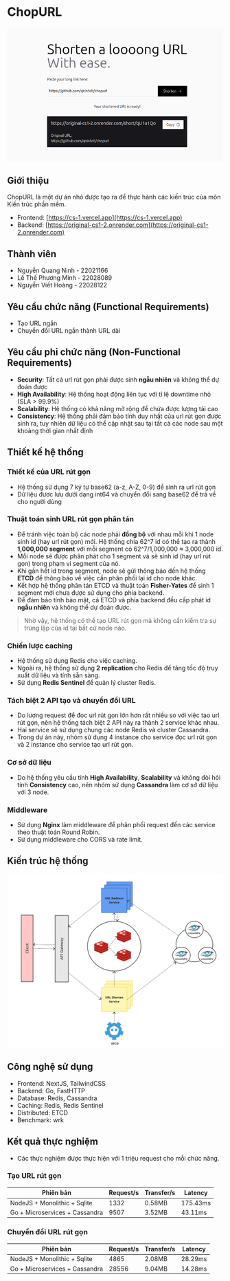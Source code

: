 # ChopURL

![ChopURL](./docs/preview.png)

## Giới thiệu

ChopURL là một dự án nhỏ được tạo ra để thực hành các kiến trúc của môn Kiến trúc phần mềm.

- Frontend: [https://cs-1.vercel.app](https://cs-1.vercel.app)
- Backend: [https://original-cs1-2.onrender.com](https://original-cs1-2.onrender.com)

## Thành viên
- Nguyễn Quang Ninh - 22021166
- Lê Thế Phương Minh - 22028089
- Nguyễn Viết Hoàng - 22028122

## Yêu cầu chức năng (Functional Requirements)

- Tạo URL ngắn
- Chuyển đổi URL ngắn thành URL dài

## Yêu cầu phi chức năng (Non-Functional Requirements)

- **Security**: Tất cả url rút gọn phải được sinh **ngẫu nhiên** và không thể dự đoán được
- **High Availability**: Hệ thống hoạt động liên tục với tỉ lệ downtime nhỏ (SLA > 99.9%)
- **Scalability**: Hệ thống có khả năng mở rộng để chứa được lượng tải cao
- **Consistency**: Hệ thống phải đảm bảo tính duy nhất của url rút gọn được sinh ra, tuy nhiên dữ liệu có thể cập nhật sau tại tất cả các node sau một khoảng thời gian nhất định

## Thiết kế hệ thống

### Thiết kế của URL rút gọn
- Hệ thống sử dụng 7 ký tự base62 (a-z, A-Z, 0-9) để sinh ra url rút gọn
- Dữ liệu đươc lưu dưới dạng int64 và chuyển đổi sang base62 để trả về cho người dùng
  
### Thuật toán sinh URL rút gọn phân tán
- Để tránh việc toàn bộ các node phải **đồng bộ** với nhau mỗi khi 1 node sinh id (hay url rút gọn) mới. Hệ thống chia 62^7 id có thể tạo ra thành **1,000,000 segment** với mỗi segment có 62^7/1,000,000 ≈ 3,000,000 id.
- Mỗi node sẽ được phân phát cho 1 segment và sẽ sinh id (hay url rút gọn) trong phạm vi segment của nó.
- Khi gần hết id trong segment, node sẽ gửi thông báo đến hệ thống **ETCD** để thông báo về việc cần phân phối lại id cho node khác.
- Kết hợp hệ thống phân tán ETCD và thuật toán **Fisher-Yates** để sinh 1 segment mới chưa được sử dụng cho phía backend.
- Để đảm bảo tính bảo mật, cả ETCD và phía backend đều cấp phát id **ngẫu nhiên** và không thể dự đoán được.

> Nhờ vậy, hệ thống có thể tạo URL rút gọn mà không cần kiểm tra sự trùng lặp của id tại bất cứ node nào.

### Chiến lược caching   
- Hệ thống sử dụng Redis cho việc caching.
- Ngoài ra, hệ thống sử dụng **2 replication** cho Redis để tăng tốc độ truy xuất dữ liệu và tính sẵn sàng.
- Sử dụng **Redis Sentinel** để quản lý cluster Redis.

### Tách biệt 2 API tạo và chuyển đổi URL
- Do lượng request để đọc url rút gọn lớn hơn rất nhiều so với việc tạo url rút gọn, nên hệ thống tách biệt 2 API này ra thành 2 service khác nhau.
- Hai service sẽ sử dụng chung các node Redis và cluster Cassandra.
- Trong dự án này, nhóm sử dụng 4 instance cho service đọc url rút gọn và 2 instance cho service tạo url rút gọn.

### Cơ sở dữ liệu
- Do hệ thống yêu cầu tính **High Availability**, **Scalability** và không đòi hỏi tính **Consistency** cao, nên nhóm sử dụng **Cassandra** làm cơ sở dữ liệu với 3 node.

### Middleware
- Sử dụng **Nginx** làm middleware để phân phối request đến các service theo thuật toán Round Robin.
- Sử dụng middleware cho CORS và rate limit.

## Kiến trúc hệ thống

![Kiến trúc hệ thống](./docs/architecture.jpg)

## Công nghệ sử dụng
- Frontend: NextJS, TailwindCSS
- Backend: Go, FastHTTP
- Database: Redis, Cassandra
- Caching: Redis, Redis Sentinel
- Distributed: ETCD
- Benchmark: wrk

## Kết quả thực nghiệm
- Các thực nghiệm được thực hiện với 1 triệu request cho mỗi chức năng.

### Tạo URL rút gọn

| Phiên bản | Request/s | Transfer/s | Latency |
| --- | --- | --- | --- |
|NodeJS + Monolithic + Sqlite | 1332 | 0.58MB | 175.43ms |
| Go + Microservices + Cassandra | 9507 | 3.52MB | 43.11ms  |

### Chuyển đổi URL rút gọn

| Phiên bản | Request/s | Transfer/s | Latency |
| --- | --- | --- | --- |
|NodeJS + Monolithic + Sqlite | 4865 | 2.08MB | 28.29ms |
| Go + Microservices + Cassandra | 28556 | 9.04MB | 14.28ms |



